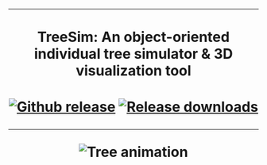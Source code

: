 
-----------------------

<h1 align="center"> TreeSim:  An object-oriented individual tree simulator & 3D visualization tool </h1>
<h1 bgcolor="#rrggbb">
<div align="center">
<a href="https://github.com/AbbasNabhani/TreeSim/releases/latest">
<img src="https://img.shields.io/github/v/release/AbbasNabhani/TreeSim.svg" alt="Github release" /></a>
<a href="">
<img src="https://img.shields.io/github/downloads/AbbasNabhani/TreeSim/total.svg" alt="Release downloads" /></a>

------------------------
  
![Tree animation](Tree_animation.gif)
